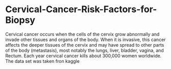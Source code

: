 # Cervical-Cancer-Risk-Factors-for-Biopsy
Cervical cancer occurs when the cells of the cervix grow abnormally and invade other tissues and organs of the body. When it is invasive, this cancer affects the deeper tissues of the cervix and may have spread to other parts of the body (metastasis), most notably the lungs, liver, bladder, vagina, and Rectum.
Each year cervical cancer kills about 300,000 women worldwide.
The data set was taken fron kaggle
